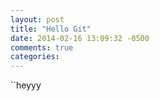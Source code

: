 ```yaml
---
layout: post
title: "Hello Git"
date: 2014-02-16 13:09:32 -0500
comments: true
categories: 
---
```

``heyyy